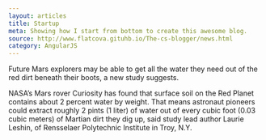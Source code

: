 ```yaml
---
layout: articles
title: Startup
meta: Showing how I start from bottom to create this awesome blog.
source: http://www.flatcova.gituhb.io/The-cs-blogger/news.html
category: AngularJS
---
```


Future Mars explorers may be able to get all the water they need out of the red dirt beneath their boots, a new study suggests.

NASA’s Mars rover Curiosity has found that surface soil on the Red Planet contains about 2 percent water by weight. That means astronaut pioneers could extract roughly 2 pints (1 liter) of water out of every cubic foot (0.03 cubic meters) of Martian dirt they dig up, said study lead author Laurie Leshin, of Rensselaer Polytechnic Institute in Troy, N.Y.